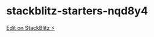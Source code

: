 # stackblitz-starters-nqd8y4

[Edit on StackBlitz ⚡️](https://stackblitz.com/edit/stackblitz-starters-nqd8y4)
